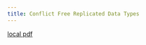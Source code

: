 ```yaml
---
title: Conflict Free Replicated Data Types
---
```


[local pdf](../../../pdfs/conflict-free-replicated-data-types.pdf)